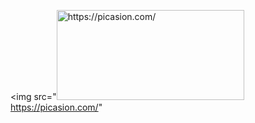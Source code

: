<img src="<a href="https://picasion.com/"><img src="https://i.picasion.com/pic92/c7bd7007c99202268624141593459dad.gif" width="300" height="144" border="0" alt="https://picasion.com/" /></a><br /><a href="https://picasion.com/">https://picasion.com/</a>"
